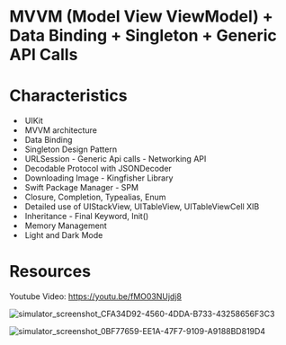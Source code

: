 # MVVM (Model View ViewModel) + Data Binding + Singleton + Generic API Calls

# Characteristics

*  UIKit
*  MVVM architecture
*  Data Binding
*  Singleton Design Pattern
*  URLSession - Generic Api calls - Networking API
*  Decodable Protocol with JSONDecoder
*  Downloading Image - Kingfisher Library
*  Swift Package Manager - SPM
*  Closure, Completion, Typealias, Enum
*  Detailed use of UIStackView, UITableView, UITableViewCell XIB
*  Inheritance - Final Keyword, Init()
*  Memory Management
*  Light and Dark Mode


# Resources 
Youtube Video: https://youtu.be/fMO03NUjdj8

![simulator_screenshot_CFA34D92-4560-4DDA-B733-43258656F3C3](https://user-images.githubusercontent.com/31283870/216973425-b22f4055-ace4-4319-b2ca-86b1853365d4.png)

![simulator_screenshot_0BF77659-EE1A-47F7-9109-A9188BD819D4](https://user-images.githubusercontent.com/31283870/216973846-7fc38bd5-bd7f-4688-8628-1f3764519498.png)


